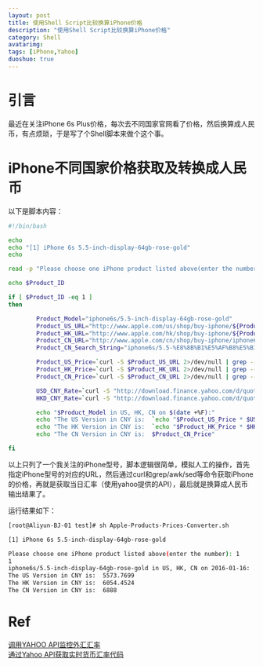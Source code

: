 ```yaml
---
layout: post
title: 使用Shell Script比较换算iPhone价格
description: "使用Shell Script比较换算iPhone价格"
category: Shell
avatarimg:
tags: [iPhone,Yahoo]
duoshuo: true
---
```


# 引言
最近在关注iPhone 6s Plus价格，每次去不同国家官网看了价格，然后换算成人民币，有点烦琐，于是写了个Shell脚本来做个这个事。

# iPhone不同国家价格获取及转换成人民币
以下是脚本内容：

```bash
#!/bin/bash

echo
echo "[1] iPhone 6s 5.5-inch-display-64gb-rose-gold"
echo 

read -p "Please choose one iPhone product listed above(enter the number): " Product_ID

echo $Product_ID

if [ $Product_ID -eq 1 ]
then

        Product_Model="iphone6s/5.5-inch-display-64gb-rose-gold"
        Product_US_URL="http://www.apple.com/us/shop/buy-iphone/${Product_Model}"
        Product_HK_URL="http://www.apple.com/hk/shop/buy-iphone/${Product_Model}"
        Product_CN_URL="http://www.apple.com/cn/shop/buy-iphone/iphone6s/5.5-%E8%8B%B1%E5%AF%B8%E5%B1%8F%E5%B9%95-64gb-%E7%8E%AB%E7%91%B0%E9%87%91%E8%89%B2"
        Product_CN_Search_String="iphone6s/5.5-%E8%8B%B1%E5%AF%B8%E5%B1%8F%E5%B9%95-64gb-%E7%8E%AB%E7%91%B0%E9%87%91%E8%89%B2"

        Product_US_Price=`curl -S $Product_US_URL 2>/dev/null | grep --color=auto "${Product_Model}\".*data" -A 9 | grep "$.*$" | uniq | awk -F "$" '{print $2}'`
        Product_HK_Price=`curl -S $Product_HK_URL 2>/dev/null | grep --color=auto "${Product_Model}\".*data" -A 9 | grep "$.*$" | uniq | awk -F "$" '{print $2}' | sed "s#,##g"`
        Product_CN_Price=`curl -S $Product_CN_URL 2>/dev/null | grep --color=auto "${Product_CN_Search_String}" -A 9 | grep RMB | awk -F " " '{print $2}' | sed "s#,##g"`

        USD_CNY_Rate=`curl -S "http://download.finance.yahoo.com/d/quotes.csv?e=.csv&f=sl1d1t1&s=USDCNY=x" 2>/dev/null | awk -F "," '{print $2}'`
        HKD_CNY_Rate=`curl -S "http://download.finance.yahoo.com/d/quotes.csv?e=.csv&f=sl1d1t1&s=HKDCNY=x" 2>/dev/null | awk -F "," '{print $2}'`

        echo "$Product_Model in US, HK, CN on $(date +%F):"
        echo "The US Version in CNY is:  `echo "$Product_US_Price * $USD_CNY_Rate" | bc`"
        echo "The HK Version in CNY is:  `echo "$Product_HK_Price * $HKD_CNY_Rate" | bc`"
        echo "The CN Version in CNY is:  $Product_CN_Price"

fi

```    

以上只列了一个我关注的iPhone型号，脚本逻辑很简单，模拟人工的操作，首先指定iPhone型号的对应的URL，然后通过curl和grep/awk/sed等命令获取iPhone的价格，再就是获取当日汇率（使用yahoo提供的API），最后就是换算成人民币输出结果了。

运行结果如下：

```bash
[root@Aliyun-BJ-01 test]# sh Apple-Products-Prices-Converter.sh 

[1] iPhone 6s 5.5-inch-display-64gb-rose-gold

Please choose one iPhone product listed above(enter the number): 1
1
iphone6s/5.5-inch-display-64gb-rose-gold in US, HK, CN on 2016-01-16:
The US Version in CNY is:  5573.7699
The HK Version in CNY is:  6054.4524
The CN Version in CNY is:  6888
```    


# Ref
[调用YAHOO API监控外汇汇率](http://raynix.info/archives/2216)  
[通过Yahoo API获取实时货币汇率代码](http://www.diebiang.com/webdev/_shijiyingyong_shixianshili_tongguoYahoo_APIhuoqushishihuobihuilvdaima_15.html)  

